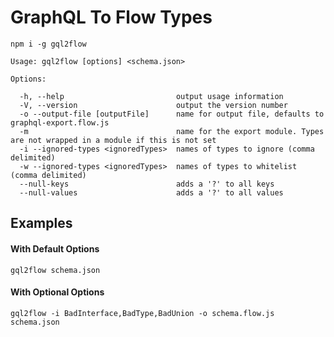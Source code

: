 # GraphQL To Flow Types

```shell
npm i -g gql2flow
```


```
Usage: gql2flow [options] <schema.json>

Options:

  -h, --help                         output usage information
  -V, --version                      output the version number
  -o --output-file [outputFile]      name for output file, defaults to graphql-export.flow.js
  -m                                 name for the export module. Types are not wrapped in a module if this is not set
  -i --ignored-types <ignoredTypes>  names of types to ignore (comma delimited)
  -w --ignored-types <ignoredTypes>  names of types to whitelist (comma delimited)
  --null-keys                        adds a '?' to all keys
  --null-values                      adds a '?' to all values
```

## Examples

#### With Default Options
```shell
gql2flow schema.json
```


#### With Optional Options
```shell
gql2flow -i BadInterface,BadType,BadUnion -o schema.flow.js schema.json
```
